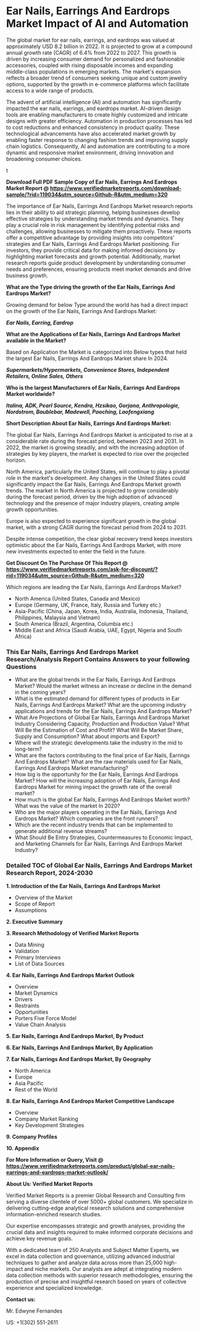 <meta name="title" content="Global Ear Nails, Earrings And Eardrops Market Impact of AI and Automation"><meta name="description" content="The global market for ear nails, earrings, and eardrops was valued at approximately USD 8.2 billion in 2022. It is projected to grow at a compound annual growth rate ("><meta name="title" content="Ear Nails, Earrings And Eardrops Market Size, Share, Scope, Trends, Growth, Opportunities, Analysis, Forecast"><h1>Ear Nails, Earrings And Eardrops Market Impact of AI and Automation</h1><p>The global market for ear nails, earrings, and eardrops was valued at approximately USD 8.2 billion in 2022. It is projected to grow at a compound annual growth rate (CAGR) of 6.4% from 2022 to 2027. This growth is driven by increasing consumer demand for personalized and fashionable accessories, coupled with rising disposable incomes and expanding middle-class populations in emerging markets. The market's expansion reflects a broader trend of consumers seeking unique and custom jewelry options, supported by the growth in e-commerce platforms which facilitate access to a wide range of products.</p><p>The advent of artificial intelligence (AI) and automation has significantly impacted the ear nails, earrings, and eardrops market. AI-driven design tools are enabling manufacturers to create highly customized and intricate designs with greater efficiency. Automation in production processes has led to cost reductions and enhanced consistency in product quality. These technological advancements have also accelerated market growth by enabling faster response to changing fashion trends and improving supply chain logistics. Consequently, AI and automation are contributing to a more dynamic and responsive market environment, driving innovation and broadening consumer choices.</p>t</p><p id="" class=""><strong>Download Full PDF Sample Copy of Ear Nails, Earrings And Eardrops Market Report @ <a href="https://www.verifiedmarketreports.com/download-sample/?rid=119034&utm_source=Github-R&utm_medium=320" target="_blank">https://www.verifiedmarketreports.com/download-sample/?rid=119034&utm_source=Github-R&utm_medium=320</a></strong></p><p>The importance of&nbsp;Ear Nails, Earrings And Eardrops Market research reports lies in their ability to aid strategic planning, helping businesses develop effective strategies by understanding market trends and dynamics. They play a crucial role in risk management by identifying potential risks and challenges, allowing businesses to mitigate them proactively. These reports offer a competitive advantage by providing insights into competitors' strategies and Ear Nails, Earrings And Eardrops Market positioning. For investors, they provide critical data for making informed decisions by highlighting market forecasts and growth potential. Additionally, market research reports guide product development by understanding consumer needs and preferences, ensuring products meet market demands and drive business growth.</p><p><strong>What are the&nbsp;Type driving the growth of the Ear Nails, Earrings And Eardrops Market?</strong></p><p id="" class="">Growing demand for below Type around the world has had a direct impact on the growth of the Ear Nails, Earrings And Eardrops Market:</p><em><strong>Ear Nails, Earring, Eardrop</strong></em></p><strong>What are the&nbsp;Applications&nbsp;of Ear Nails, Earrings And Eardrops Market available in the Market?</strong></p><p id="" class="">Based on Application the Market is categorized into Below types that held the largest Ear Nails, Earrings And Eardrops Market share In 2024.</p><em><strong>Supermarkets/Hypermarkets, Convenience Stores, Independent Retailers, Online Sales, Others</strong></em></p><strong>Who is the largest Manufacturers of Ear Nails, Earrings And Eardrops Market worldwide?</strong></p><p><em><strong>Italina, ADK, Pearl Source, Kendra, Hzsikao, Gorjana, Anthropologie, Nordstrom, Baublebar, Madewell, Paoching, Laofengxiang</strong></em></p><p id="" class=""><strong>Short Description About Ear Nails, Earrings And Eardrops Market:</strong></p><p>The global Ear Nails, Earrings And Eardrops Market is anticipated to rise at a considerable rate during the forecast period, between 2023 and 2031. In 2022, the market is growing steadily, and with the increasing adoption of strategies by key players, the market is expected to rise over the projected horizon.</p><p>North America, particularly the United States, will continue to play a pivotal role in the market's development. Any changes in the United States could significantly impact the Ear Nails, Earrings And Eardrops Market growth trends. The market in North America is projected to grow considerably during the forecast period, driven by the high adoption of advanced technology and the presence of major industry players, creating ample growth opportunities.</p><p>Europe is also expected to experience significant growth in the global market, with a strong CAGR during the forecast period from 2024 to 2031.</p><p>Despite intense competition, the clear global recovery trend keeps investors optimistic about the Ear Nails, Earrings And Eardrops Market, with more new investments expected to enter the field in the future.</p><p id="" class=""><strong>Get Discount On The Purchase Of This Report @ <a href="https://www.verifiedmarketreports.com/ask-for-discount/?rid=119034&utm_source=Github-R&utm_medium=320" target="_blank">https://www.verifiedmarketreports.com/ask-for-discount/?rid=119034&utm_source=Github-R&utm_medium=320</a></strong></p>Which regions are leading the Ear Nails, Earrings And Eardrops Market?</p><ul><li>North America (United States, Canada and Mexico)</li><li>Europe (Germany, UK, France, Italy, Russia and Turkey etc.)</li><li>Asia-Pacific (China, Japan, Korea, India, Australia, Indonesia, Thailand, Philippines, Malaysia and Vietnam)</li><li>South America (Brazil, Argentina, Columbia etc.)</li><li>Middle East and Africa (Saudi Arabia, UAE, Egypt, Nigeria and South Africa)</li></ul><h3 id="" class="">This Ear Nails, Earrings And Eardrops Market Research/Analysis Report Contains Answers to your following Questions</h3><ul><li>What are the global trends in the Ear Nails, Earrings And Eardrops Market? Would the market witness an increase or decline in the demand in the coming years?</li><li>What is the estimated demand for different types of products in Ear Nails, Earrings And Eardrops Market? What are the upcoming industry applications and trends for the Ear Nails, Earrings And Eardrops Market?</li><li>What Are Projections of Global Ear Nails, Earrings And Eardrops Market Industry Considering Capacity, Production and Production Value? What Will Be the Estimation of Cost and Profit? What Will Be Market Share, Supply and Consumption? What about imports and Export?</li><li>Where will the strategic developments take the industry in the mid to long-term?</li><li>What are the factors contributing to the final price of Ear Nails, Earrings And Eardrops Market? What are the raw materials used for Ear Nails, Earrings And Eardrops Market manufacturing?</li><li>How big is the opportunity for the Ear Nails, Earrings And Eardrops Market? How will the increasing adoption of Ear Nails, Earrings And Eardrops Market for mining impact the growth rate of the overall market?</li><li>How much is the global Ear Nails, Earrings And Eardrops Market worth? What was the value of the market In 2020?</li><li>Who are the major players operating in the Ear Nails, Earrings And Eardrops Market? Which companies are the front runners?</li><li>Which are the recent industry trends that can be implemented to generate additional revenue streams?</li><li>What Should Be Entry Strategies, Countermeasures to Economic Impact, and Marketing Channels for Ear Nails, Earrings And Eardrops Market Industry?</li></ul><h3 id="" class="">Detailed TOC of Global Ear Nails, Earrings And Eardrops Market Research Report, 2024-2030</h3><p id="" class=""><strong>1. Introduction of the Ear Nails, Earrings And Eardrops Market</strong></p><ul><li>Overview of the Market</li><li>Scope of Report</li><li>Assumptions</li></ul><p id="" class=""><strong>2. Executive Summary</strong></p><p id="" class=""><strong>3. Research Methodology of Verified Market Reports</strong></p><ul><li>Data Mining</li><li>Validation</li><li>Primary Interviews</li><li>List of Data Sources</li></ul><p id="" class=""><strong>4. Ear Nails, Earrings And Eardrops Market Outlook</strong></p><ul><li>Overview</li><li>Market Dynamics</li><li>Drivers</li><li>Restraints</li><li>Opportunities</li><li>Porters Five Force Model</li><li>Value Chain Analysis</li></ul><p id="" class=""><strong>5. Ear Nails, Earrings And Eardrops Market, By Product</strong></p><p id="" class=""><strong>6. Ear Nails, Earrings And Eardrops Market, By Application</strong></p><p id="" class=""><strong>7. Ear Nails, Earrings And Eardrops Market, By Geography</strong></p><ul><li>North America</li><li>Europe</li><li>Asia Pacific</li><li>Rest of the World</li></ul><p id="" class=""><strong>8. Ear Nails, Earrings And Eardrops Market Competitive Landscape</strong></p><ul><li>Overview</li><li>Company Market Ranking</li><li>Key Development Strategies</li></ul><p id="" class=""><strong>9. Company Profiles</strong></p><p id="" class=""><strong>10. Appendix</strong></p><p id="" class=""><strong>For More Information or Query, Visit @ <a href="https://www.verifiedmarketreports.com/product/global-ear-nails-earrings-and-eardrops-market-outlook/" target="_blank">https://www.verifiedmarketreports.com/product/global-ear-nails-earrings-and-eardrops-market-outlook/</a></strong></p><p id="" class=""><strong>About Us: Verified Market Reports</strong></p><p id="" class="">Verified Market Reports is a premier Global Research and Consulting firm serving a diverse clientele of over 5000+ global customers. We specialize in delivering cutting-edge analytical research solutions and comprehensive information-enriched research studies.</p><p id="" class="">Our expertise encompasses strategic and growth analyses, providing the crucial data and insights required to make informed corporate decisions and achieve key revenue goals.</p><p id="" class="">With a dedicated team of 250 Analysts and Subject Matter Experts, we excel in data collection and governance, utilizing advanced industrial techniques to gather and analyze data across more than 25,000 high-impact and niche markets. Our analysts are adept at integrating modern data collection methods with superior research methodologies, ensuring the production of precise and insightful research based on years of collective experience and specialized knowledge.</p><p id="" class=""><strong>Contact us:</strong></p><p id="" class="">Mr. Edwyne Fernandes</p><p id="" class="">US: +1(302) 551-2611</p>